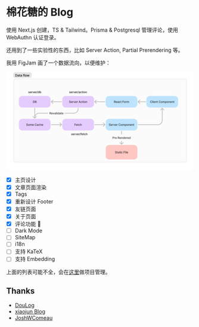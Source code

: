 # 棉花糖的 Blog

使用 Next.js 创建，TS & Tailwind。Prisma & Postgresql 管理评论，使用 WebAuthn 认证登录。

还用到了一些实验性的东西，比如 Server Action, Partial Prerendering 等。

我用 FigJam 画了一个数据流向，以便维护：

![DataFlowPic](./DataFlow.png)

- [x] 主页设计
- [x] 文章页面渲染
- [x] Tags
- [x] 重新设计 Footer
- [x] 友链页面
- [x] 关于页面
- [x] 评论功能 🎉
- [ ] Dark Mode
- [ ] SiteMap
- [ ] i18n
- [ ] 支持 KaTeX
- [ ] 支持 Embedding

上面的列表可能不全，会在[这里](https://cottoncandyz.notion.site/Blog-Project-1c0160f383824ff9bd9315c470ecc309)做项目管理。

## Thanks

- [DouLog](https://im.daidr.me/)
- [xiaojun Blog](https://github.com/xiaojundebug/xiaojun.im)
- [JoshWComeau](https://www.joshwcomeau.com/)
